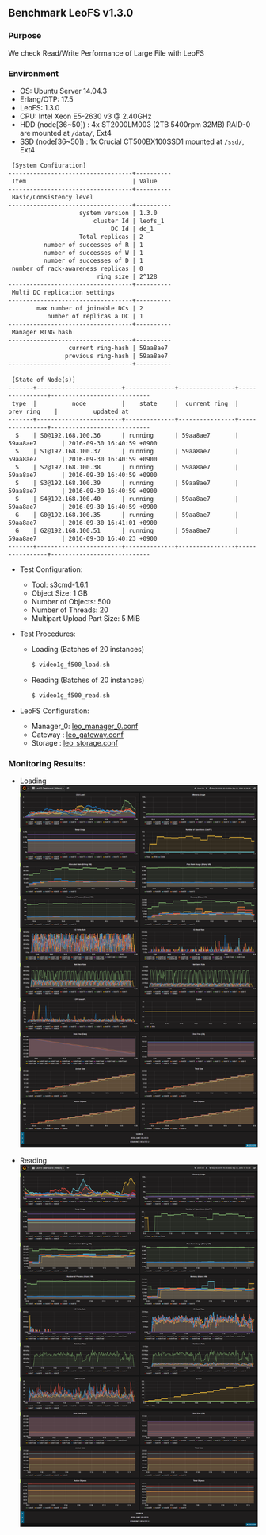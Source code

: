 ## Benchmark LeoFS v1.3.0

### Purpose
We check Read/Write Performance of Large File with LeoFS

### Environment

* OS: Ubuntu Server 14.04.3
* Erlang/OTP: 17.5
* LeoFS: 1.3.0
* CPU: Intel Xeon E5-2630 v3 @ 2.40GHz
* HDD (node[36~50]) : 4x ST2000LM003 (2TB 5400rpm 32MB) RAID-0 are mounted at `/data/`, Ext4
* SSD (node[36~50]) : 1x Crucial CT500BX100SSD1 mounted at `/ssd/`, Ext4

```
 [System Confiuration]
-----------------------------------+----------
 Item                              | Value
-----------------------------------+----------
 Basic/Consistency level
-----------------------------------+----------
                    system version | 1.3.0
                        cluster Id | leofs_1
                             DC Id | dc_1
                    Total replicas | 2
          number of successes of R | 1
          number of successes of W | 1
          number of successes of D | 1
 number of rack-awareness replicas | 0
                         ring size | 2^128
-----------------------------------+----------
 Multi DC replication settings
-----------------------------------+----------
        max number of joinable DCs | 2
           number of replicas a DC | 1
-----------------------------------+----------
 Manager RING hash
-----------------------------------+----------
                 current ring-hash | 59aa8ae7
                previous ring-hash | 59aa8ae7
-----------------------------------+----------

 [State of Node(s)]
-------+------------------------+--------------+----------------+----------------+----------------------------
 type  |          node          |    state     |  current ring  |   prev ring    |          updated at
-------+------------------------+--------------+----------------+----------------+----------------------------
  S    | S0@192.168.100.36      | running      | 59aa8ae7       | 59aa8ae7       | 2016-09-30 16:40:59 +0900
  S    | S1@192.168.100.37      | running      | 59aa8ae7       | 59aa8ae7       | 2016-09-30 16:40:59 +0900
  S    | S2@192.168.100.38      | running      | 59aa8ae7       | 59aa8ae7       | 2016-09-30 16:40:59 +0900
  S    | S3@192.168.100.39      | running      | 59aa8ae7       | 59aa8ae7       | 2016-09-30 16:40:59 +0900
  S    | S4@192.168.100.40      | running      | 59aa8ae7       | 59aa8ae7       | 2016-09-30 16:40:59 +0900
  G    | G0@192.168.100.35      | running      | 59aa8ae7       | 59aa8ae7       | 2016-09-30 16:41:01 +0900
  G    | G2@192.168.100.51      | running      | 59aa8ae7       | 59aa8ae7       | 2016-09-30 16:40:23 +0900
-------+------------------------+--------------+----------------+----------------+----------------------------

```

* Test Configuration:
    * Tool: s3cmd-1.6.1
    * Object Size: 1 GB
    * Number of Objects: 500
    * Number of Threads: 20
    * Multipart Upload Part Size: 5 MiB

* Test Procedures:
    * Loading (Batches of 20 instances)
        ```bash
        $ video1g_f500_load.sh
        ```
    * Reading (Batches of 20 instances)
        ```bash
        $ video1g_f500_read.sh
        ```

* LeoFS Configuration:
    * Manager_0: [leo_manager_0.conf](conf/G0/leo_manager.conf)
    * Gateway  : [leo_gateway.conf](conf/G0/leo_gateway.conf)
    * Storage  : [leo_storage.conf](conf/S0/leo_storage.conf)

### Monitoring Results:

* Loading
    ![monitoring-results](grafana_load.png)

* Reading
    ![monitoring-results](grafana_read.png)
